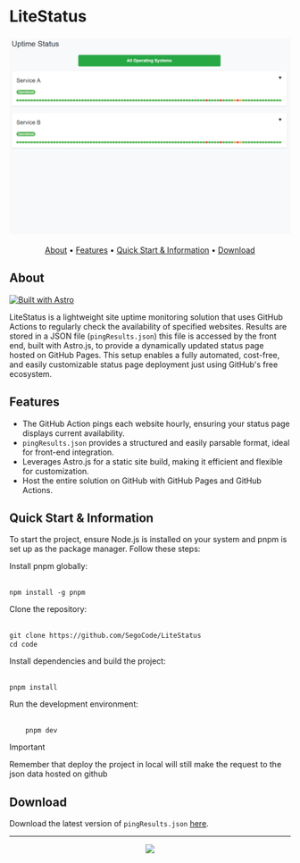 # LiteStatus

<h3 align="center"><img src="media/demo.png"></h3>

<p align="center">
  <a href="#about">About</a> •
  <a href="#features">Features</a> •
  <a href="#quick-start--information">Quick Start & Information</a> •
  <a href="#download">Download</a> 
</p>

## About
[![Built with Astro](https://astro.badg.es/v2/built-with-astro/tiny.svg)](https://astro.build)

LiteStatus is a lightweight site uptime monitoring solution that uses GitHub Actions to regularly check the availability of specified websites. Results are stored in a JSON file (`pingResults.json`) this file is accessed by the front end, built with Astro.js, to provide a dynamically updated status page hosted on GitHub Pages. This setup enables a fully automated, cost-free, and easily customizable status page deployment just using GitHub's free ecosystem.

## Features

- The GitHub Action pings each website hourly, ensuring your status page displays current availability.
- `pingResults.json` provides a structured and easily parsable format, ideal for front-end integration.
- Leverages Astro.js for a static site build, making it efficient and flexible for customization.
- Host the entire solution on GitHub with GitHub Pages and GitHub Actions.

## Quick Start & Information

To start the project, ensure Node.js is installed on your system and pnpm is set up as the package manager. Follow these steps:

Install pnpm globally:

```shell

npm install -g pnpm
```

Clone the repository:

```shell

git clone https://github.com/SegoCode/LiteStatus
cd code
```

Install dependencies and build the project:

```shell

pnpm install
```

Run the development environment:

```shell

    pnpm dev
```

> [!IMPORTANT]  
> Remember that deploy the project in local will still make the request to the json data hosted on github

## Download

Download the latest version of `pingResults.json` [here](https://github.com/SegoCode/LiteStatus/blob/main/code/ping/pingResults.json).

---
<p align="center"><a href="https://github.com/SegoCode/LiteStatus/graphs/contributors">
  <img src="https://contrib.rocks/image?repo=SegoCode/LiteStatus" />
</a></p>
